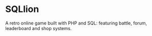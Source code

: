 # SQLlion
A retro online game built with PHP and SQL: featuring battle, forum, leaderboard and shop systems.
